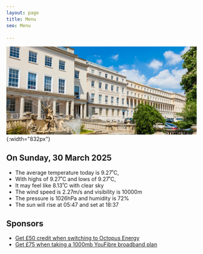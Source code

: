 ```yaml
---
layout: page
title: Menu
seo: Menu

---
```


![Logo](/images/logo.jpg){:width="832px"}

<!-- weather_marker starts -->
## On Sunday, 30 March 2025

- The average temperature today is 9.27˚C,
- With highs of 9.27˚C and lows of 9.27˚C,
- It may feel like 8.13˚C with clear sky
- The wind speed is 2.27m/s and visibility is 10000m
- The pressure is 1026hPa and humidity is 72%
- The sun will rise at 05:47 and set at 18:37

<!-- weather_marker ends -->

## Sponsors

- [Get £50 credit when switching to Octopus Energy](https://bit.ly/3oD1nnS)
- [Get £75 when taking a 1000mb YouFibre broadband plan](https://aklam.io/91zWhU?)



